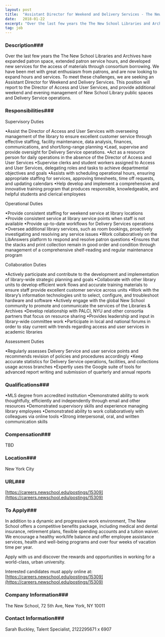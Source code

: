 ```yaml
---
layout: post
title:  "Assistant Director for Weekend and Delivery Services - The New School"
date:   2018-01-22
excerpt: "Over the last few years the The New School Libraries and Archives have expanded patron space, extended patron service hours, and developed new services for the access of materials through consortium borrowing. We have been met with great enthusiasm from patrons, and are now looking to expand hours and services...."
tag: job
---
```


### Description###

Over the last few years the The New School Libraries and Archives have expanded patron space, extended patron service hours, and developed new services for the access of materials through consortium borrowing. We have been met with great enthusiasm from patrons, and are now looking to expand hours and services. To meet these challenges, we are seeking an Assistant Director for Weekend and Delivery Services. This position will report to the Director of Access and User Services, and provide additional weekend and evening management of New School Library public spaces and Delivery Service operations.


### Responsibilities###

Supervisory Duties

•Assist the Director of Access and User Services with overseeing management of the library to ensure excellent customer service through effective staffing, facility maintenance, data analysis, finances, communications, and short/long-range planning
•Lead, supervise and provide oversight for Delivery Service operations.
•Act as a resource person for daily operations in the absence of the Director of Access and User Services
•Supervise clerks and student workers assigned to Access and User Services, delegating roles and tasks to achieve departmental objectives and goals
•Assists with scheduling operational hours, ensuring appropriate staffing for services, approving timesheets, time off requests, and updating calendars
•Help develop and implement a comprehensive and innovative training program that produces responsible, knowledgeable, and helpful students and clerical employees

Operational Duties

•Provide consistent staffing for weekend service at library locations
•Provide consistent service at library service points when staff is not available
•Provide up-to-date workflows for Delivery Services operations
•Oversee additional library services, such as room bookings, proactively investigating and resolving any service issues
•Work collaboratively on the LibAnswers platform to respond and resolve patron questions
•Ensures that the stacks and print collection remain in good order and condition through management of a comprehensive shelf-reading and regular maintenance program

Collaboration Duties

•Actively participate and contribute to the development and implementation of library-wide strategic planning and goals
•Collaborate with other library units to develop efficient work flows and accurate training materials to ensure staff provide excellent customer service across units
•Work with the library’s information technologies unit to select, configure, and troubleshoot hardware and software
•Actively engage with the global New School community to promote and communicate the services of the Libraries & Archives
•Develop relationship with PALCI, NYU and other consortia partners that focus on resource sharing
•Provides leadership and input in library-wide committee work
•Participate in local and national forums in order to stay current with trends regarding access and user services in academic libraries

Assessment Duties

•Regularly assesses Delivery Service and user service points and recommends revision of policies and procedures accordingly
•Keep accurate statistics for Delivery Service operations, facilities, and collections usage across branches
•Expertly uses the Google suite of tools for advanced report writing and submission of quarterly and annual reports


### Qualifications###

•MLS degree from accredited institution
•Demonstrated ability to work thoughtfully, efficiently and independently through email and other resources
•Demonstrated supervisory skills and experience managing library employees
•Demonstrated ability to work collaboratively with colleagues via online tools
•Strong interpersonal, oral, and written communication skills


### Compensation###

TBD


### Location###

New York City


### URL###

[https://careers.newschool.edu/postings/15309](https://careers.newschool.edu/postings/15309)

### To Apply###

In addition to a dynamic and progressive work environment, The New School offers a competitive benefits package, including medical and dental insurance, retirement plans, flexible spending accounts and a tuition waiver. We encourage a healthy work/life balance and offer employee assistance services, health and well-being programs and over four weeks of vacation time per year.


Apply with us and discover the rewards and opportunities in working for a world-class, urban university.


Interested candidates must apply online at: [https://careers.newschool.edu/postings/15309](https://careers.newschool.edu/postings/15309)


### Company Information###

The New School, 72 5th Ave, New York, NY 10011


### Contact Information###

Sarah Buckley, Talent Specialist, 2122295671 x 6907

